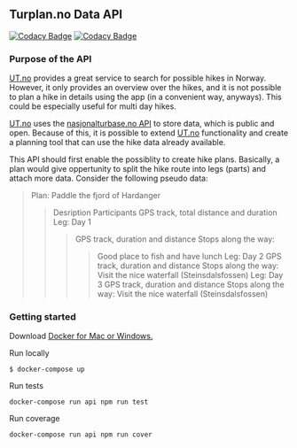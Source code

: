 ## Turplan.no Data API

[![Codacy Badge](https://api.codacy.com/project/badge/Grade/45f2eaf117c1437481c1e31aaff0ac2c)](https://www.codacy.com/app/larsensolutions/turplan-api?utm_source=github.com&amp;utm_medium=referral&amp;utm_content=larsensolutions/turplan-api&amp;utm_campaign=Badge_Grade)
[![Codacy Badge](https://api.codacy.com/project/badge/Coverage/45f2eaf117c1437481c1e31aaff0ac2c)](https://www.codacy.com/app/larsensolutions/turplan-api?utm_source=github.com&utm_medium=referral&utm_content=larsensolutions/turplan-api&utm_campaign=Badge_Coverage)

### Purpose of the API
[UT.no](https://ut.no) provides a great service to search for possible hikes in Norway. However, it only provides an overview over the hikes, and it is not possible to plan a hike in details using the app (in a convenient way, anyways). This could be especially useful for multi day hikes.

[UT.no](https://ut.no) uses the [nasjonalturbase.no API](http://www.nasjonalturbase.no/) to store data, which is public and open. Because of this, it is possible to extend [UT.no](https://ut.no) functionality and create a planning tool that can use the hike data already available.

This API should first enable the possiblity to create hike plans. Basically, a plan would give oppertunity to split the hike route into legs (parts) and attach more data. Consider the following pseudo data:

> Plan: Paddle the fjord of Hardanger
>> Desription
>> Participants
>> GPS track, total distance and duration
>> Leg: Day 1
>>> GPS track, duration and distance
>>> Stops along the way:
>>>> Good place to fish and have lunch
>> Leg: Day 2
>>> GPS track, duration and distance
>>> Stops along the way:
>>>> Visit the nice waterfall (Steinsdalsfossen)
>> Leg: Day 3
>>> GPS track, duration and distance
>>> Stops along the way:
>>>> Visit the nice waterfall (Steinsdalsfossen)

### Getting started

Download [Docker for Mac or Windows.](https://www.docker.com/products/docker)

Run locally

```
$ docker-compose up
```

Run tests
```
docker-compose run api npm run test
```

Run coverage
```
docker-compose run api npm run cover
```
